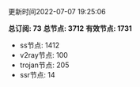 更新时间2022-07-07 19:25:06

**总订阅: 73**
**总节点: 3712**
**有效节点: 1731**
- ss节点: 1412
- v2ray节点: 100
- trojan节点: 205
- ssr节点: 14
